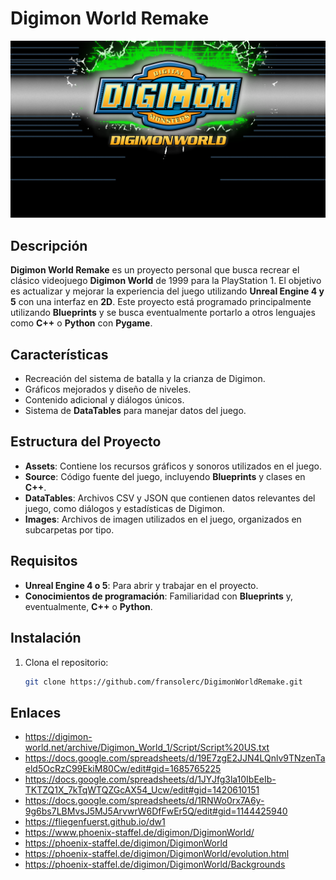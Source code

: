 # Digimon World Remake

![Intro](https://github.com/fransolerc/DigimonWorldRemake/blob/main/assets/ui/Menu/Intro.PNG)


## Descripción
**Digimon World Remake** es un proyecto personal que busca recrear el clásico videojuego **Digimon World** de 1999 para la PlayStation 1. El objetivo es actualizar y mejorar la experiencia del juego utilizando **Unreal Engine 4 y 5** con una interfaz en **2D**. Este proyecto está programado principalmente utilizando **Blueprints** y se busca eventualmente portarlo a otros lenguajes como **C++** o **Python** con **Pygame**.

## Características
- Recreación del sistema de batalla y la crianza de Digimon.
- Gráficos mejorados y diseño de niveles.
- Contenido adicional y diálogos únicos.
- Sistema de **DataTables** para manejar datos del juego.

## Estructura del Proyecto
- **Assets**: Contiene los recursos gráficos y sonoros utilizados en el juego.
- **Source**: Código fuente del juego, incluyendo **Blueprints** y clases en **C++**.
- **DataTables**: Archivos CSV y JSON que contienen datos relevantes del juego, como diálogos y estadísticas de Digimon.
- **Images**: Archivos de imagen utilizados en el juego, organizados en subcarpetas por tipo.

## Requisitos
- **Unreal Engine 4 o 5**: Para abrir y trabajar en el proyecto.
- **Conocimientos de programación**: Familiaridad con **Blueprints** y, eventualmente, **C++** o **Python**.

## Instalación
1. Clona el repositorio:
   ```bash
   git clone https://github.com/fransolerc/DigimonWorldRemake.git
   

## Enlaces

- https://digimon-world.net/archive/Digimon_World_1/Script/Script%20US.txt
- https://docs.google.com/spreadsheets/d/19E7zgE2JJN4LQnlv9TNzenTaeld5OcRzC99EkiM80Cw/edit#gid=1685765225
- https://docs.google.com/spreadsheets/d/1JYJfg3la10IbEeIb-TKTZQ1X_7kTqWTQZGcAX54_Ucw/edit#gid=1420610151
- https://docs.google.com/spreadsheets/d/1RNWo0rx7A6y-9g6bs7LBMvsJ5MJ5ArvwrW6DfFwEr5Q/edit#gid=1144425940
- https://fliegenfuerst.github.io/dw1
- https://www.phoenix-staffel.de/digimon/DigimonWorld/
- https://phoenix-staffel.de/digimon/DigimonWorld
- https://phoenix-staffel.de/digimon/DigimonWorld/evolution.html
- https://phoenix-staffel.de/digimon/DigimonWorld/Backgrounds
